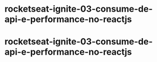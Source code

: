 # rocketseat-ignite-03-consume-de-api-e-performance-no-reactjs
# rocketseat-ignite-03-consume-de-api-e-performance-no-reactjs
